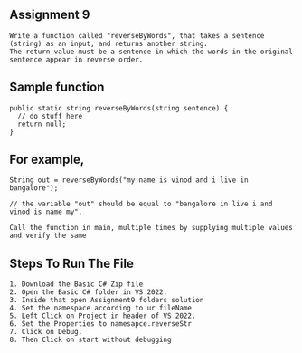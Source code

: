 ## Assignment 9
    Write a function called "reverseByWords", that takes a sentence (string) as an input, and returns another string. 
    The return value must be a sentence in which the words in the original sentence appear in reverse order.
    
## Sample function
    public static string reverseByWords(string sentence) {
      // do stuff here
      return null;
    }
    
## For example,
    String out = reverseByWords("my name is vinod and i live in bangalore");

    // the variable "out" should be equal to "bangalore in live i and vinod is name my".

    Call the function in main, multiple times by supplying multiple values and verify the same

  
## Steps To Run The File
    1. Download the Basic C# Zip file
    2. Open the Basic C# folder in VS 2022.
    3. Inside that open Assignment9 folders solution 
    4. Set the namespace according to ur fileName
    5. Left Click on Project in header of VS 2022.
    6. Set the Properties to namesapce.reverseStr
    7. Click on Debug.
    8. Then Click on start without debugging
